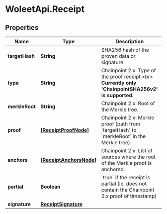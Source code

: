# WoleetApi.Receipt

## Properties

Name | Type | Description | Notes
------------ | ------------- | ------------- | -------------
**targetHash** | **String** | SHA256 hash of the proven data or signature. | [optional] 
**type** | **String** | Chainpoint 2.x: Type of the proof receipt.&lt;br&gt; **Currently only &#39;ChainpointSHA256v2&#39; is supported.**  | [optional] 
**merkleRoot** | **String** | Chainpoint 2.x: Root of the Merkle tree.  | [optional] 
**proof** | [**[ReceiptProofNode]**](ReceiptProofNode.md) | Chainpoint 2.x: Merkle proof (path from &#x60;targetHash&#x60; to &#x60;merkleRoot&#x60; in the Merkle tree).  | [optional] 
**anchors** | [**[ReceiptAnchorsNode]**](ReceiptAnchorsNode.md) | Chainpoint 2.x: List of sources where the root of the Merkle proof is anchored.  | [optional] 
**partial** | **Boolean** | &#x60;true&#x60; if the receipt is partial (ie. does not contain the Chainpoint 2.x proof of timestamp)  | [optional] 
**signature** | [**ReceiptSignature**](ReceiptSignature.md) |  | [optional] 


